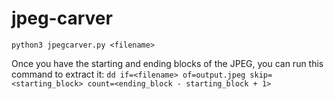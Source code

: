 # jpeg-carver

`python3 jpegcarver.py <filename>`

Once you have the starting and ending blocks of the JPEG, you can run this command to extract it:
`dd if=<filename> of=output.jpeg skip=<starting_block> count=<ending_block - starting_block + 1>`
